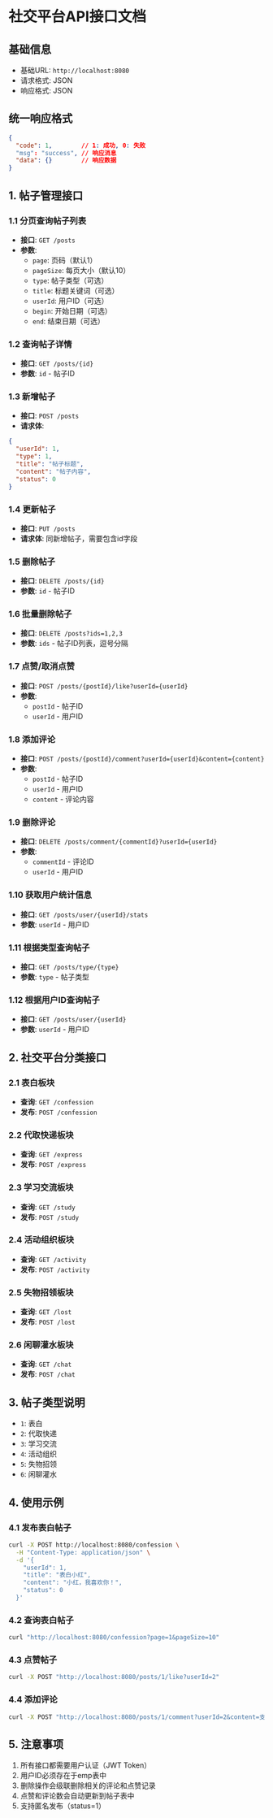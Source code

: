 # 社交平台API接口文档

## 基础信息
- 基础URL: `http://localhost:8080`
- 请求格式: JSON
- 响应格式: JSON

## 统一响应格式
```json
{
  "code": 1,        // 1: 成功, 0: 失败
  "msg": "success", // 响应消息
  "data": {}        // 响应数据
}
```

## 1. 帖子管理接口

### 1.1 分页查询帖子列表
- **接口**: `GET /posts`
- **参数**: 
  - `page`: 页码（默认1）
  - `pageSize`: 每页大小（默认10）
  - `type`: 帖子类型（可选）
  - `title`: 标题关键词（可选）
  - `userId`: 用户ID（可选）
  - `begin`: 开始日期（可选）
  - `end`: 结束日期（可选）

### 1.2 查询帖子详情
- **接口**: `GET /posts/{id}`
- **参数**: `id` - 帖子ID

### 1.3 新增帖子
- **接口**: `POST /posts`
- **请求体**:
```json
{
  "userId": 1,
  "type": 1,
  "title": "帖子标题",
  "content": "帖子内容",
  "status": 0
}
```

### 1.4 更新帖子
- **接口**: `PUT /posts`
- **请求体**: 同新增帖子，需要包含id字段

### 1.5 删除帖子
- **接口**: `DELETE /posts/{id}`
- **参数**: `id` - 帖子ID

### 1.6 批量删除帖子
- **接口**: `DELETE /posts?ids=1,2,3`
- **参数**: `ids` - 帖子ID列表，逗号分隔

### 1.7 点赞/取消点赞
- **接口**: `POST /posts/{postId}/like?userId={userId}`
- **参数**: 
  - `postId` - 帖子ID
  - `userId` - 用户ID

### 1.8 添加评论
- **接口**: `POST /posts/{postId}/comment?userId={userId}&content={content}`
- **参数**:
  - `postId` - 帖子ID
  - `userId` - 用户ID
  - `content` - 评论内容

### 1.9 删除评论
- **接口**: `DELETE /posts/comment/{commentId}?userId={userId}`
- **参数**:
  - `commentId` - 评论ID
  - `userId` - 用户ID

### 1.10 获取用户统计信息
- **接口**: `GET /posts/user/{userId}/stats`
- **参数**: `userId` - 用户ID

### 1.11 根据类型查询帖子
- **接口**: `GET /posts/type/{type}`
- **参数**: `type` - 帖子类型

### 1.12 根据用户ID查询帖子
- **接口**: `GET /posts/user/{userId}`
- **参数**: `userId` - 用户ID

## 2. 社交平台分类接口

### 2.1 表白板块
- **查询**: `GET /confession`
- **发布**: `POST /confession`

### 2.2 代取快递板块
- **查询**: `GET /express`
- **发布**: `POST /express`

### 2.3 学习交流板块
- **查询**: `GET /study`
- **发布**: `POST /study`

### 2.4 活动组织板块
- **查询**: `GET /activity`
- **发布**: `POST /activity`

### 2.5 失物招领板块
- **查询**: `GET /lost`
- **发布**: `POST /lost`

### 2.6 闲聊灌水板块
- **查询**: `GET /chat`
- **发布**: `POST /chat`

## 3. 帖子类型说明
- `1`: 表白
- `2`: 代取快递
- `3`: 学习交流
- `4`: 活动组织
- `5`: 失物招领
- `6`: 闲聊灌水

## 4. 使用示例

### 4.1 发布表白帖子
```bash
curl -X POST http://localhost:8080/confession \
  -H "Content-Type: application/json" \
  -d '{
    "userId": 1,
    "title": "表白小红",
    "content": "小红，我喜欢你！",
    "status": 0
  }'
```

### 4.2 查询表白帖子
```bash
curl "http://localhost:8080/confession?page=1&pageSize=10"
```

### 4.3 点赞帖子
```bash
curl -X POST "http://localhost:8080/posts/1/like?userId=2"
```

### 4.4 添加评论
```bash
curl -X POST "http://localhost:8080/posts/1/comment?userId=2&content=支持你！"
```

## 5. 注意事项
1. 所有接口都需要用户认证（JWT Token）
2. 用户ID必须存在于emp表中
3. 删除操作会级联删除相关的评论和点赞记录
4. 点赞和评论数会自动更新到帖子表中
5. 支持匿名发布（status=1）
